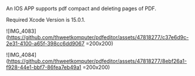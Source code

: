 An IOS APP supports pdf compact and deleting pages of PDF.

Required Xcode Version is 15.0.1.

![IMG_4083](https://github.com/thweetkomputer/pdfeditor/assets/47818277/c37e6d9c-2e31-4100-a65f-398cc6dd9067 =200x200)

![IMG_4084](https://github.com/thweetkomputer/pdfeditor/assets/47818277/8ebf26a1-f928-44e1-bbf7-86fea7eb49a1 =200x200)

